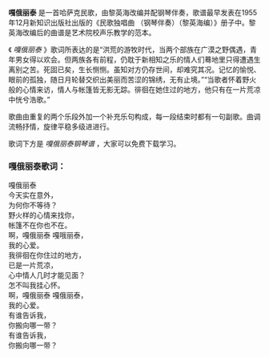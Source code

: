 

**嘎俄丽泰** 是一首哈萨克民歌，由黎英海改编并配钢琴伴奏，歌谱最早发表在1955年12月新知识出版社出版的《民歌独唱曲
（钢琴伴奏）（黎英海编）》册子中。黎英海改编后的曲谱是艺术院校声乐教学的范本。

《 _嘎俄丽泰_
》歌词所表达的是“洪荒的游牧时代，当两个部族在广漠之野偶遇，青年男女得以欢会。但两族各有前程，仍耽于新相知之乐的情人们蓦地里只得遭遇生离别之苦。死固已矣，生长恻恻。虽知对方仍存世间，却难究其况。记忆的愉悦、眼前的孤独，随日月轮替交织出美丽而苦涩的锦绣，无有止境。”“当歌者怀着野火般的心情来访，情人与帐篷皆无影无踪。徘徊在她住过的地方，他只有在一片荒凉中恍兮浩歌。”

歌曲由重复的两个乐段外加一个补充乐句构成，每一段结束时都有一句副歌。曲调流畅抒情，旋律平稳多级进进行。

歌词下方是 _嘎俄丽泰钢琴谱_ ，大家可以免费下载学习。

### 嘎俄丽泰歌词：

嘎俄丽泰  
今天实在意外，  
为何你不等待？  
野火样的心情来找你，  
帐篷不在你也不在。  
啊，嘎俄丽泰 嘎哦丽泰，  
我的心爱。  
我徘徊在你住过的地方，  
已是一片荒凉，  
心中情人几时才能见面？  
怎不叫我挂心怀。  
啊，嘎俄丽泰 嘎俄丽泰，  
我的心爱。  
有谁告诉我，  
你搬向哪一带？  
有谁告诉我，  
你搬向哪一带？


